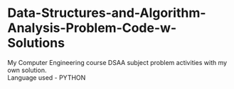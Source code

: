 # Data-Structures-and-Algorithm-Analysis-Problem-Code-w-Solutions
My Computer Engineering course DSAA subject problem activities with my own solution.
<br>
Language used - PYTHON
